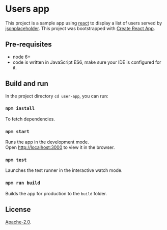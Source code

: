 # Users app

This project is a sample app using [react](https://github.com/facebook/react/) to display a list of users served by [jsonplaceholder](http://jsonplaceholder.typicode.com/users).
This project was bootstrapped with [Create React App](https://github.com/facebookincubator/create-react-app).

## Pre-requisites
* node 6+
* code is written in JavaScript ES6, make sure your IDE is configured for it.

## Build and run

In the project directory `cd user-app`, you can run:

### `npm install`
To fetch dependencies.

### `npm start`

Runs the app in the development mode.<br>
Open [http://localhost:3000](http://localhost:3000) to view it in the browser.

### `npm test`

Launches the test runner in the interactive watch mode.

### `npm run build`

Builds the app for production to the `build` folder.

## License
[Apache-2.0](../LICENSE).